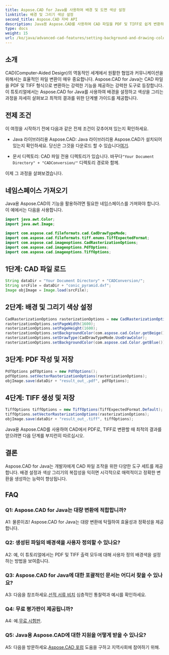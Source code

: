 ```yaml
---
title: Aspose.CAD for Java를 사용하여 배경 및 도면 색상 설정
linktitle: 배경 및 그리기 색상 설정
second_title: Aspose.CAD 자바 API
description: Java용 Aspose.CAD를 사용하여 CAD 파일을 PDF 및 TIFF로 쉽게 변환하세요. 시각적으로 놀라운 결과를 얻으려면 사용자 정의 배경 및 그리기 색상을 설정하세요.
type: docs
weight: 15
url: /ko/java/advanced-cad-features/setting-background-and-drawing-color/
---
```

## 소개

CAD(Computer-Aided Design)의 역동적인 세계에서 원활한 협업과 커뮤니케이션을 위해서는 효율적인 파일 변환이 매우 중요합니다. Aspose.CAD for Java는 CAD 파일을 PDF 및 TIFF 형식으로 변환하는 강력한 기능을 제공하는 강력한 도구로 등장합니다. 이 튜토리얼에서는 Aspose.CAD for Java를 사용하여 배경을 설정하고 색상을 그리는 과정을 자세히 살펴보고 최적의 결과를 위한 단계별 가이드를 제공합니다.

## 전제 조건

이 여정을 시작하기 전에 다음과 같은 전제 조건이 갖추어져 있는지 확인하세요.

-  Java 라이브러리용 Aspose.CAD: Java 라이브러리용 Aspose.CAD가 설치되어 있는지 확인하세요. 당신은 그것을 다운로드 할 수 있습니다[여기](https://releases.aspose.com/cad/java/).

-  문서 디렉토리: CAD 파일 전용 디렉토리가 있습니다. 바꾸다`"Your Document Directory" + "CADConversion/"` 디렉토리 경로와 함께.

이제 그 과정을 살펴보겠습니다.

## 네임스페이스 가져오기

Java용 Aspose.CAD의 기능을 활용하려면 필요한 네임스페이스를 가져와야 합니다. 이 예에서는 다음을 사용합니다.

```java
import java.awt.Color;
import java.awt.Image;

import com.aspose.cad.fileformats.cad.CadDrawTypeMode;
import com.aspose.cad.fileformats.tiff.enums.TiffExpectedFormat;
import com.aspose.cad.imageoptions.CadRasterizationOptions;
import com.aspose.cad.imageoptions.PdfOptions;
import com.aspose.cad.imageoptions.TiffOptions;
```

## 1단계: CAD 파일 로드

```java
String dataDir = "Your Document Directory" + "CADConversion/";
String srcFile = dataDir + "conic_pyramid.dxf";
Image objImage = Image.load(srcFile);
```

## 2단계: 배경 및 그리기 색상 설정

```java
CadRasterizationOptions rasterizationOptions = new CadRasterizationOptions();
rasterizationOptions.setPageWidth(1600);
rasterizationOptions.setPageHeight(1600);
rasterizationOptions.setBackgroundColor(com.aspose.cad.Color.getBeige());
rasterizationOptions.setDrawType(CadDrawTypeMode.UseDrawColor);
rasterizationOptions.setBackgroundColor(com.aspose.cad.Color.getBlue());
```

## 3단계: PDF 작성 및 저장

```java
PdfOptions pdfOptions = new PdfOptions();
pdfOptions.setVectorRasterizationOptions(rasterizationOptions);
objImage.save(dataDir + "result_out_.pdf", pdfOptions);
```

## 4단계: TIFF 생성 및 저장

```java
TiffOptions tiffOptions = new TiffOptions(TiffExpectedFormat.Default);
tiffOptions.setVectorRasterizationOptions(rasterizationOptions);
objImage.save(dataDir + "result_out_.tiff", tiffOptions);
```

Java용 Aspose.CAD를 사용하여 CAD에서 PDF로, TIFF로 변환할 때 최적의 결과를 얻으려면 다음 단계를 부지런히 따르십시오.

## 결론

Aspose.CAD for Java는 개발자에게 CAD 파일 조작을 위한 다양한 도구 세트를 제공합니다. 배경 설정과 색상 그리기의 복잡성을 익히면 시각적으로 매력적이고 정확한 변환을 생성하는 능력이 향상됩니다.

## FAQ

### Q1: Aspose.CAD for Java는 대량 변환에 적합합니까?

A1: 물론이죠! Aspose.CAD for Java는 대량 변환에 탁월하여 효율성과 정확성을 제공합니다.

### Q2: 생성된 파일의 배경색을 사용자 정의할 수 있나요?

A2: 예, 이 튜토리얼에서는 PDF 및 TIFF 출력 모두에 대해 사용자 정의 배경색을 설정하는 방법을 보여줍니다.

### Q3: Aspose.CAD for Java에 대한 포괄적인 문서는 어디서 찾을 수 있나요?

 A3: 다음을 참조하세요.[선적 서류 비치](https://reference.aspose.com/cad/java/) 심층적인 통찰력과 예시를 확인하세요.

### Q4: 무료 평가판이 제공됩니까?

 A4: 예.[무료 시험판](https://releases.aspose.com/).

### Q5: Java용 Aspose.CAD에 대한 지원을 어떻게 받을 수 있나요?

A5: 다음을 방문하세요.[Aspose.CAD 포럼](https://forum.aspose.com/c/cad/19) 도움을 구하고 지역사회에 참여하기 위해.
